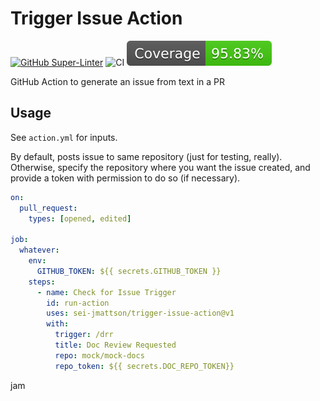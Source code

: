 # Trigger Issue Action

[![GitHub Super-Linter](https://github.com/sei-jmattson/trigger-issue-action/actions/workflows/linter.yml/badge.svg)](https://github.com/super-linter/super-linter)
![CI](https://github.com/sei-jmattson/trigger-issue-action/actions/workflows/ci.yml/badge.svg)
![Coverage](badges/coverage.svg)

GitHub Action to generate an issue from text in a PR

## Usage

See `action.yml` for inputs.

By default, posts issue to same repository (just for testing, really).
Otherwise, specify the repository where you want the issue created, and provide
a token with permission to do so (if necessary).

```yaml
on:
  pull_request:
    types: [opened, edited]

job:
  whatever:
    env:
      GITHUB_TOKEN: ${{ secrets.GITHUB_TOKEN }}
    steps:
      - name: Check for Issue Trigger
        id: run-action
        uses: sei-jmattson/trigger-issue-action@v1
        with:
          trigger: /drr
          title: Doc Review Requested
          repo: mock/mock-docs
          repo_token: ${{ secrets.DOC_REPO_TOKEN}}
```

jam
